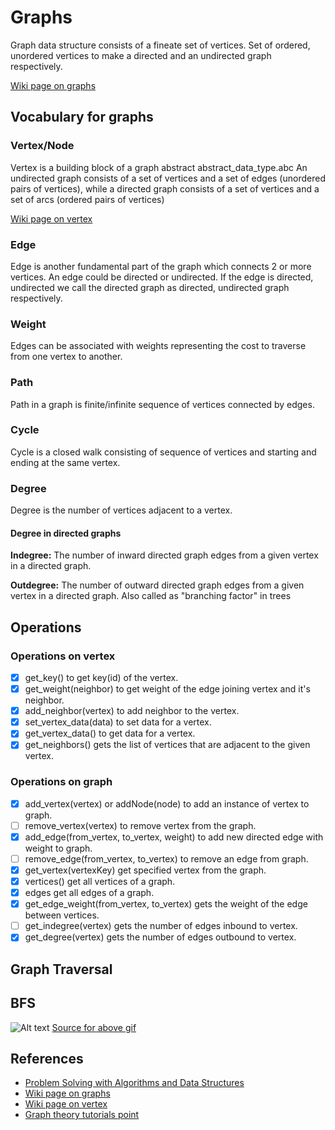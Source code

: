 # Graphs

Graph data structure consists of a fineate set of vertices.
Set of ordered, unordered vertices to make a directed and
an undirected graph respectively.

[Wiki page on graphs](https://en.wikipedia.org/wiki/Graph_(abstract_data_type))

## Vocabulary for graphs

### Vertex/Node

Vertex is a building block of a graph abstract abstract_data_type.abc
An undirected graph consists of a set of vertices and a set of edges
(unordered pairs of vertices), while a directed graph consists of a
set of vertices and a set of arcs (ordered pairs of vertices)

[Wiki page on vertex](https://en.wikipedia.org/wiki/Vertex_(graph_theory))

### Edge

Edge is another fundamental part of the graph which connects 2 or more vertices.
An edge could be directed or undirected.
If the edge is directed, undirected we call the directed graph as directed,
undirected graph respectively.

### Weight

Edges can be associated with weights representing the cost to traverse
from one vertex to another.

### Path

Path in a graph is finite/infinite sequence of vertices connected by edges.

### Cycle

Cycle is a closed walk consisting of sequence of vertices and starting and
ending at the same vertex.

### Degree

Degree is the number of vertices adjacent to a vertex.

#### Degree in directed graphs

**Indegree:** The number of inward directed graph edges from a given vertex in a directed graph.

**Outdegree:** The number of outward directed graph edges from a given vertex in a directed graph.
Also called as "branching factor" in trees

## Operations

### Operations on vertex

- [x] get_key() to get key(id) of the vertex.
- [x] get_weight(neighbor) to get weight of the edge joining vertex and it's neighbor.
- [x] add_neighbor(vertex) to add neighbor to the vertex.
- [x] set_vertex_data(data) to set data for a vertex.
- [x] get_vertex_data() to get data for a vertex.
- [x] get_neighbors() gets the list of vertices that are adjacent to the given vertex.

### Operations on graph

- [x] add_vertex(vertex) or addNode(node) to add an instance of vertex to graph.
- [ ] remove_vertex(vertex) to remove vertex from the graph.
- [x] add_edge(from_vertex, to_vertex, weight) to add new directed edge with weight to graph.
- [ ] remove_edge(from_vertex, to_vertex) to remove an edge from graph.
- [x] get_vertex(vertexKey) get specified vertex from the graph.
- [x] vertices() get all vertices of a graph.
- [x] edges get all edges of a graph.
- [x] get_edge_weight(from_vertex, to_vertex) gets the weight of the edge between vertices.
- [ ] get_indegree(vertex) gets the number of edges inbound to vertex.
- [x] get_degree(vertex) gets the number of edges outbound to vertex.

## Graph Traversal

## BFS

![Alt text](images/graphs/BFS_undirected_graph.gif "BFS on undirected graph")
[Source for above gif](https://www.cs.usfca.edu/~galles/visualization/BFS.html)

## References

- [Problem Solving with Algorithms and Data Structures](https://interactivepython.org/runestone/static/pythonds/Graphs/toctree.html)
- [Wiki page on graphs](https://en.wikipedia.org/wiki/Graph_(abstract_data_type))
- [Wiki page on vertex](https://en.wikipedia.org/wiki/Vertex_(graph_theory))
- [Graph theory tutorials point](https://www.tutorialspoint.com/graph_theory/graph_theory_fundamentals.htm)